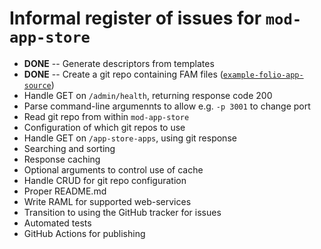 # Informal register of issues for `mod-app-store`

* **DONE** -- Generate descriptors from templates
* **DONE** -- Create a git repo containing FAM files ([`example-folio-app-source`](https://github.com/MikeTaylor/example-folio-app-source))
* Handle GET on `/admin/health`, returning response code 200
* Parse command-line argumennts to allow e.g. `-p 3001` to change port
* Read git repo from within `mod-app-store`
* Configuration of which git repos to use
* Handle GET on `/app-store-apps`, using git response
* Searching and sorting
* Response caching
* Optional arguments to control use of cache
* Handle CRUD for git repo configuration
* Proper README.md
* Write RAML for supported web-services
* Transition to using the GitHub tracker for issues
* Automated tests
* GitHub Actions for publishing

